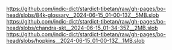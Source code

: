 https://github.com/indic-dict/stardict-tibetan/raw/gh-pages/bo-head/slobs/84k-glossary__2024-06-15_01-00-13Z__5MB.slob  
https://github.com/indic-dict/stardict-tibetan/raw/gh-pages/bo-head/slobs/chandra-skt__2024-06-15_01-34-35Z__2MB.slob  
https://github.com/indic-dict/stardict-tibetan/raw/gh-pages/bo-head/slobs/hopkins__2024-06-15_01-00-13Z__1MB.slob  
